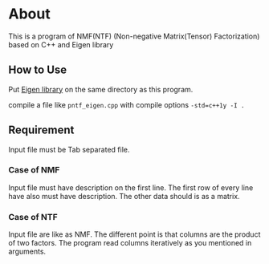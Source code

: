 
# About

This is a program of NMF(NTF) (Non-negative Matrix(Tensor) Factorization) based on C++ and Eigen library

## How to Use

Put [ Eigen library](http://eigen.tuxfamily.org/index.php) on the same directory as this program.

compile a file like `pntf_eigen.cpp` with compile options `-std=c++1y -I .`

## Requirement

Input file must be Tab separated file.

### Case of NMF

Input file must have description on the first line.
The first row of every line have also must have description.
The other data should is as a matrix.

### Case of NTF

Input file are like as NMF.
The different point is that columns are the product of two factors.
The program read columns iteratively as you mentioned in arguments.
